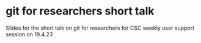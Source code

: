 # git for researchers short talk
Slides for the short talk on git for researchers for CSC weekly user support session on 19.4.23
